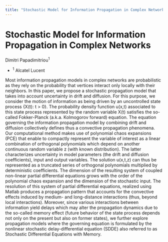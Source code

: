 ```yaml
---
title: "Stochastic Model for Information Propagation in Complex Networks"
---
```


# Stochastic Model for Information Propagation in Complex Networks

Dimitri Papadimitriou<sup>1</sup>

- <sup>1</sup> Alcatel Lucent

Most information propagation models in complex networks are probabilistic as they rely on the probability that vertices interact only locally with their neighbors. In this paper, we propose a stochastic propagation model that takes into account uncertainty in drift and diffusion. For this purpose, we consider the motion of information as being driven by an uncontrolled state process {X(t): t > 0}. The probability density function u(x,t) associated to this state process represented by the random variable X(t) satisfies the so-called Fokker-Planck (a.k.a. Kolmogorov forward) equation. The equation governing the information propagation model by combining drift and diffusion collectively defines thus a convective propagation phenomena. Our computational method makes use of polynomial chaos expansions (PCE) that enable to compactly represent the variable of interest as a linear combination of orthogonal polynomials which depend on another continuous random variable z (with known distribution). The latter characterizes uncertainty in model parameters (the drift and diffusion coefficients), input and output variables. The solution u(x,t,z) can thus be represented as a truncated series of orthogonal polynomials multiplied by deterministic coefficients. The dimension of the resulting system of coupled non-linear partial differential equations grows with the order of the polynomial chaos expansion and the dimension of the stochastic input. The resolution of this system of partial differential equations, realized using Matlab produces a propagation pattern that accounts for the convective effects induced by medium- and long-distance interactions (thus, beyond local interactions). Moreover, since various interactions between information yield delays which may alter the propagation dynamics due to the so-called memory effect (future behavior of the state process depends not only on the present but also on former states), we further explore propagation models where the governing equation is formulated by the nonlinear stochastic delay-differential equation (SDDE) also referred to as Stochastic Differential Equations with Memory.

